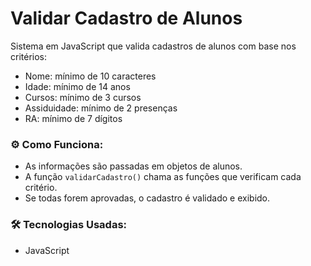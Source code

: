 # Validar Cadastro de Alunos  

Sistema em JavaScript que valida cadastros de alunos com base nos critérios:  
- Nome: mínimo de 10 caracteres  
- Idade: mínimo de 14 anos  
- Cursos: mínimo de 3 cursos  
- Assiduidade: mínimo de 2 presenças  
- RA: mínimo de 7 dígitos  

### ⚙️ Como Funciona:  
- As informações são passadas em objetos de alunos.  
- A função `validarCadastro()` chama as funções que verificam cada critério.  
- Se todas forem aprovadas, o cadastro é validado e exibido.  

### 🛠️ Tecnologias Usadas:  
- JavaScript  

